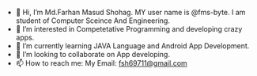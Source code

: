 - 👋 Hi, I’m Md.Farhan Masud Shohag. MY user name is @fms-byte. I am student of Computer Sceince And Engineering.
- 👀 I’m interested in Competetative Programming and developing crazy apps. 
- 🌱 I’m currently learning JAVA Language and Android App Development.
- 💞️ I’m looking to collaborate on App developing.
- 📫 How to reach me: My Email: fsh69711@gmail.com

<!---
fms-byte/fms-byte is a ✨ special ✨ repository because its `README.md` (this file) appears on your GitHub profile.
You can click the Preview link to take a look at your changes.
--->
